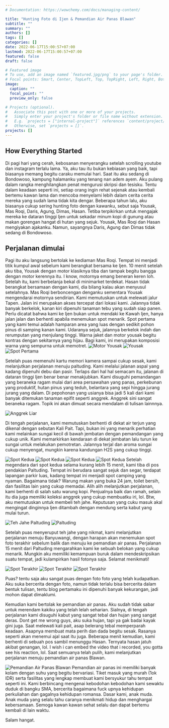 ```yaml
---
# Documentation: https://wowchemy.com/docs/managing-content/

title: "Hunting Foto di Ijen & Pemandian Air Panas Blawan"
subtitle: ""
summary: ""
authors: []
tags: []
categories: []
date: 2022-06-17T15:00:57+07:00
lastmod: 2022-06-17T15:00:57+07:00
featured: false
draft: false

# Featured image
# To use, add an image named `featured.jpg/png` to your page's folder.
# Focal points: Smart, Center, TopLeft, Top, TopRight, Left, Right, BottomLeft, Bottom, BottomRight.
image:
  caption: ""
  focal_point: ""
  preview_only: false

# Projects (optional).
#   Associate this post with one or more of your projects.
#   Simply enter your project's folder or file name without extension.
#   E.g. `projects = ["internal-project"]` references `content/project/deep-learning/index.md`.
#   Otherwise, set `projects = []`.
projects: []
---
```


##  How Everything Started
Di pagi hari yang cerah, kebosanan menyerangku setelah scrolling youtube dan instagram terlalu lama. Ya, aku tau itu bukan kebiasan yang baik, tapi biasanya memang begitu caraku memulai hari. Saat itu aku sedang di Bondowoso, kampung halamanku yang tenang nan adem ayem. Aku pulang dalam rangka menghilangkan penat mengurusi skripsi dan tesisku. Tentu dalam keadaan seperti ini, setiap orang ingin rehat sejenak atau kembali bertemu kawan lama dan mencoba menyelami lebih dalam cerita cerita mereka yang sudah lama tidak kita dengar. Beberapa tahun lalu, aku biasanya cukup sering hunting foto dengan kawanku, sebut saja Yousak, Mas Roqi, Daris, Agung, Dimas, Hasan. Tetiba terpikirkan untuk mengajak mereka ke dataran tinggi Ijen untuk sekadar minum kopi di gunung atau makan gorengan hangat di hutan yang sejuk. Yousak, Mas Roqi dan Hasan mengiyakan ajakanku. Namun, sayangnya Daris, Agung dan Dimas tidak sedang di Bondowoso.

## Perjalanan dimulai
Pagi itu aku langsung bertolak ke kediaman Mas Roqi. Tempat ini menjadi titik kumpul awal sebelum kami berangkat bersama ke Ijen. 10 menit setelah aku tiba, Yousak dengan motor klasiknya tiba dan tampak begitu bangga dengan motor kerennya itu. I know, motornya emang beneran keren loh. Setelah itu, kami berbelanja bekal di minimarket terdekat. Hasan tidak berangkat bersamaan dengan kami, dia bilang kalau akan menyusul setelahnya.
Mas Roqi berboncengan denganku sementara Yousak mengendarai motornya sendirian. Kami memutuskan untuk melewati jalur Tapen. Jalan ini merupakan akses tercepat dari lokasi kami. Jalannya tidak banyak berkelok, kanan kiri dipenuhi tanaman tebu yang sudah siap panen. Perlu dicatat bahwa kami ke Ijen bukan untuk mendaki ke Kawah Ijen, hanya jalan jalan dan berhenti apabila menemukan spot menarik. Spot pertama yang kami temui adalah hamparan area yang luas dengan sedikit pohon pinus di samping kanan kami. Udaranya sejuk, jalannya berkelok indah dan rerumputan yang menjulang tinggi. Warna jaket dan motor yousak begitu kontras dengan sekitarnya yang hijau. Bagi kami, ini merupakan komposisi warna yang sempurna untuk memotret.
![Motor Yousak](/motor.jpeg 'Motor Yousak')
![Yousak](/yousak.jpeg 'Yousak')
![Spot Pertama](/spotpertama.jpeg 'Spot Pertama')

Setelah puas memenuhi kartu memori kamera sampai cukup sesak, kami melanjutkan perjalanan menuju paltuding. Kami melalui jalanan aspal yang kadang dipenuhi debu dan pasir. Terlaps dari hal hal semacam itu, jalanan di dataran tinggi Ijen benar benar menakjubkan. Kami disuguhi pemandangan yang beraneka ragam mulai dari area persawahan yang panas, perkebunan yang produktif, hutan pinus yang teduh, belantara yang sepi hingga jurang jurang yang dalam. Di pepohonan yang usianya bisa jadi 5 kali dari kami banyak ditemukan tanaman epifit seperti anggrek. Anggrek sini sangat beraneka ragam. Topik ini akan dimuat secara mendalam di tulisan lainnnya. 

![Anggrek Liar](/anggrek.jpeg 'Anggrek Liar')

Di tengah perjalanan, kami memutuskan berhenti di dekat air terjun yang dikenal dengan sebutan Kali Pait. Tapi, bukan ini yang menarik perhatian kami melainkan sungai kecil di bawah jembatan dengan pemandangan yang cukup unik. Kami memarkirkan kendaraan di dekat jembatan lalu turun ke sungai untuk melakukan pemotretan. Jalannya terjal dan aroma sungai cukup menyengat, mungkin karena kandungan H2S yang cukup tinggi.

![Spot Kedua](/spotkedua.jpeg 'Spot Kedua')
![Spot Kedua](/spotkedua2.jpeg 'Spot Kedua')
![Spot Kedua](/spotkedua3.jpeg 'Mas Roqi di spot kedua')
![Spot Kedua](/spotkedua4.jpeg 'Spot Kedua')
Setelah megendara dari spot kedua selama kurang lebih 15 menit, kami tiba di pos pendakian Paltuding. Tempat ini berudara sangat sejuk dan segar, terdapat lapangan parkir luas, kadang tempat ini menjadi spot camping yang nyaman. Bagaimana tidak? Warung makan yang buka 24 jam, toilet bersih, dan fasilitas lain yang cukup memadai. Alih alih melanjutkan perjalanan, kami berhenti di salah satu warung kopi. Penjualnya baik dan ramah, selain itu dia juga memiliki koleksi anggrek yang cukup membuatku iri, lol. Btw, aku memutuskan untuk membeli teh jahe. Keputusan yang cuku masuk akal mengingat dinginnya Ijen ditambah dengan mendung serta kabut yang mulai turun.

![Teh Jahe Paltuding](/tehjahe.jpeg 'Teh Jahe Paltuding')
![Paltuding](/paltuding.jpeg 'Mas Roqi dan Yousak')

Setelah puas menyeruput teh jahe yang nikmat, kami melanjutkan perjalanan menuju Banyuwangi, dengan harapan akan menemukan spot foto terakhir sebelum balik dan menuju ke pemandian air panas. Perjalanan 15 menit dari Paltuding mengarahkan kami ke sebuah belokan yang cukup menarik. Mungkin aku memiliki kemampuan buruk dalam mendeskripsikan suatu tempat, jadi kulampirkan hasil fotonya saja. Selamat menikmati!

![Spot Terakhir](/spotterakhir.jpeg 'Aku dengan Motor Yousak')
![Spot Terakhir](/spotterakhir2.jpeg 'Portrait of Mas Roqi')
![Spot Terakhir](/spotterakhir3.jpeg 'Mas Roqi')

Puas? tentu saja aku sangat puas dengan foto foto yang telah kudapatkan. Aku suka bercerita dengan foto, namun tidak terlalu bisa bercerita dalam bentuk tulisan, tentu blog pertamaku ini dipenuhi banyak kekurangan, jadi mohon dapat dimaklumi.

Kemudian kami bertolak ke pemandian air panas. Aku sudah tidak sabar untuk merendam kakiku yang telah lelah seharian. Sialnya, di tengah perjalanan kami disuguhi kabut yang sangat tebal dan hujan yang sangat deras. Dont get me wrong guys, aku suka hujan, tapi ya gak badai kayak gini juga. Saat melewati kali pait, asap belerang tebal memperparah keadaan. Asapnya membuat mata perih dan dada begitu sesak. Rasanya seperti akan menemui ajal saat itu juga. Beberapa menit kemudian, kami berhenti di sebuah pos sambil menunggu Hasan. Ternyata hasan jatuh akibat genangan, lol. I wish i can embed the video that i recorded, you gotta see his reaction, lol. Saat semuanya telah pulih, kami melanjutkan perjalanan menuju pemandian air panas Blawan.

![Pemandian Air Panas Blawan](/onsen.jpeg 'Berendam di Kolam Air Panas')
Pemandian air panas ini memiliki banyak kolam dengan suhu yang begitu bervariasi. Tiket masuk yang murah (1ok IDR) serta fasilitas yang lengkap membuat kami bersyukur tahu tempat seperti ini. Kami berbincang mengenai kebodohan kebodohan kami sewaktu duduk di bangku SMA, bercerita bagaimana fuck upnya kehidupan perkuliahan dan gagalnya kehidupan romansa. Dasar kami, anak muda. Anak muda yang selalu tahu caranya menikmati hidup dan menghargai kebersamaan. Semoga kawan kawan sehat selalu dan dapat bertemu kembali di lain waktu.

Salam hangat.

